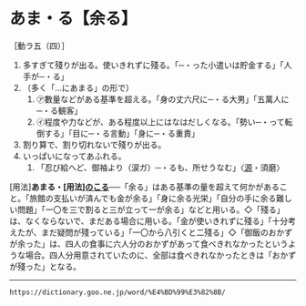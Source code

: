 # あま・る【余る】

［動ラ五（四）］
1.  多すぎて殘りが出る。使いきれずに殘る。「─・った小遣いは貯金する」「人手が─・る」
2.  （多く「…にあまる」の形で）    
    1.  ㋐數量などがある基準を超える。「身の丈六尺に─・る大男」「五萬人に─・る観客」        
    2.  ㋑程度や力などが、ある程度以上にはなはだしくなる。「勢い─・って転倒する」「目に─・る言動」「身に─・る重責」
3. 割り算で、割り切れないで殘りが出る。
4. いっぱいになってあふれる。    
    1.  「忍び給へど、御袖より（涙ガ）─・るも、所せうなむ」〈[源](https://dictionary.goo.ne.jp/word/%E6%BA%90%E6%B0%8F%E7%89%A9%E8%AA%9E/#jn-69890)・須磨〉
        

\[用法\]**あまる・\[用法\][のこる](https://dictionary.goo.ne.jp/word/%E6%AE%8B%E3%82%8B/#jn-171831)**──「余る」はある基準の量を超えて何かがあること。「旅館の支払いが済んでも金が余る」「身に余る光栄」「自分の手に余る難しい問題」「一〇を三で割ると三が立って一が余る」などと用いる。◇「殘る」は、なくならないで、まだある場合に用いる。「金が使いきれずに殘る」「十分考えたが、まだ疑問が殘っている」「一〇から八引くと二殘る」◇「御飯のおかずが余った」は、四人の食事に六人分のおかずがあって食べきれなかったというような場合。四人分用意されていたのに、全部は食べきれなかったときは「おかずが殘った」となる。

---
`https://dictionary.goo.ne.jp/word/%E4%BD%99%E3%82%8B/`